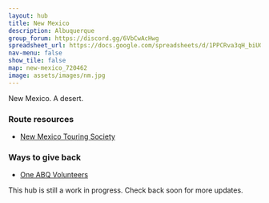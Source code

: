 ```yaml
---
layout: hub
title: New Mexico
description: Albuquerque
group_forum: https://discord.gg/6VbCwAcHwg
spreadsheet_url: https://docs.google.com/spreadsheets/d/1PPCRva3qH_biUGHA_R2Lb4qJmxaNSvml1GtOPMqhUNs/gviz/tq?tqx=out:json&sheet=New_Mexico
nav-menu: false
show_tile: false
map: new-mexico_720462
image: assets/images/nm.jpg
---
```


New Mexico. A desert.


### Route resources

- <a href="https://www.nmts.org/news.php">New Mexico Touring Society</a>


### Ways to give back

- <a href="https://www.oneabqvolunteers.com/need/">One ABQ Volunteers</a>


This hub is still a work in progress. Check back soon for more updates.
